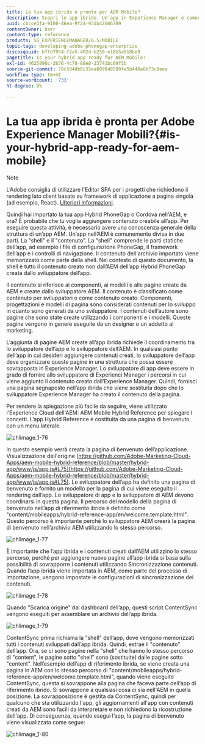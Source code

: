 ```yaml
---
title: La tua app ibrida è pronta per AEM Mobile?
description: Scopri le app ibride. Un’app in Experience Manager è comunemente divisa in due parti. La "shell" e il "contenuto" e questa pagina forniscono ulteriori informazioni su questi argomenti.
uuid: cbcce3fa-9100-46ea-9f24-931b42666709
contentOwner: User
content-type: reference
products: SG_EXPERIENCEMANAGER/6.5/MOBILE
topic-tags: developing-adobe-phonegap-enterprise
discoiquuid: b7fd7954-f2a5-402d-b259-e18b5a618be9
pagetitle: Is your hybrid app ready for AEM Mobile?
exl-id: 4625890c-2b76-4c78-88e8-23741bc09f5b
source-git-commit: 78c584db8c35ea809048580fe5b440a0b73c8eea
workflow-type: tm+mt
source-wordcount: '733'
ht-degree: 0%

---
```


# La tua app ibrida è pronta per Adobe Experience Manager Mobili?{#is-your-hybrid-app-ready-for-aem-mobile}

>[!NOTE]
>
>L’Adobe consiglia di utilizzare l’Editor SPA per i progetti che richiedono il rendering lato client basato su framework di applicazione a pagina singola (ad esempio, React). [Ulteriori informazioni](/help/sites-developing/spa-overview.md).

Quindi hai importato la tua app Hybrid PhoneGap o Cordova nell&#39;AEM, e ora? È probabile che tu voglia aggiungere contenuto creabile all’app. Per eseguire questa attività, è necessario avere una conoscenza generale della struttura di un’app AEM. Un’app nell’AEM è comunemente divisa in due parti. La &quot;shell&quot; e il &quot;contenuto&quot;. La &quot;shell&quot; comprende le parti statiche dell’app, ad esempio i file di configurazione PhoneGap, il framework dell’app e i controlli di navigazione. Il contenuto dell&#39;archivio importato viene memorizzato come parte della shell. Nel contesto di questo documento, la shell è tutto il contenuto creato non dall’AEM dell’app Hybrid PhoneGap creata dallo sviluppatore dell’app.

Il contenuto si riferisce ai componenti, ai modelli e alle pagine create da AEM e create dallo sviluppatore AEM. Il contenuto è classificato come contenuto per sviluppatori o come contenuto creato. Componenti, progettazioni e modelli di pagina sono considerati contenuti per lo sviluppo in quanto sono generati da uno sviluppatore. I contenuti dell’autore sono pagine che sono state create utilizzando i componenti e i modelli. Queste pagine vengono in genere eseguite da un designer o un addetto al marketing.

L’aggiunta di pagine AEM create all’app ibrida richiede il coordinamento tra lo sviluppatore dell’app e lo sviluppatore dell’AEM. In qualsiasi punto dell’app in cui desideri aggiungere contenuti creati, lo sviluppatore dell’app deve organizzare queste pagine in una struttura che possa essere sovrapposta in Experience Manager. Lo sviluppatore di app deve essere in grado di fornire allo sviluppatore di Experienci Manager i percorsi in cui viene aggiunto il contenuto creato dall’Experience Manager. Quindi, fornisci una pagina segnaposto nell’app ibrida che viene sostituita dopo che lo sviluppatore Experience Manager ha creato il contenuto della pagina.

Per rendere la spiegazione più facile da seguire, viene utilizzato l&#39;Experience Cloud dell&#39;AEM: AEM Mobile Hybrid Reference per spiegare i concetti. L’app Hybrid Reference è costituita da una pagina di benvenuto con un menu laterale.

![chlimage_1-76](assets/chlimage_1-76.png)

In questo esempio verrà creata la pagina di benvenuto dell’applicazione. Visualizzazione dell&#39;origine [https://github.com/Adobe-Marketing-Cloud-Apps/aem-mobile-hybrid-reference/blob/master/hybrid-app/www/js/app.js#L75](https://github.com/Adobe-Marketing-Cloud-Apps/aem-mobile-hybrid-reference/blob/master/hybrid-app/www/js/app.js#L75). Lo sviluppatore dell’app ha definito una pagina di benvenuto e fornito un modello per la pagina di cui viene eseguito il rendering dall’app. Lo sviluppatore di app e lo sviluppatore di AEM devono coordinarsi in questa pagina. Il percorso del modello della pagina di benvenuto nell’app di riferimento ibrida è definito come &quot;content/mobileapps/hybrid-reference-app/en/welcome.template.html&quot;. Questo percorso è importante perché lo sviluppatore AEM creerà la pagina di benvenuto nell’archivio AEM utilizzando lo stesso percorso.

![chlimage_1-77](assets/chlimage_1-77.png)

È importante che l’app ibrida e i contenuti creati dall’AEM utilizzino lo stesso percorso, perché per aggiungere nuove pagine all’app ibrida si basa sulla possibilità di sovrapporre i contenuti utilizzando Sincronizzazione contenuti. Quando l’app ibrida viene importata in AEM, come parte del processo di importazione, vengono impostate le configurazioni di sincronizzazione dei contenuti.

![chlimage_1-78](assets/chlimage_1-78.png)

Quando &quot;Scarica origine&quot; dal dashboard dell’app, questi script ContentSync vengono eseguiti per assemblare un archivio dell’app ibrida.

![chlimage_1-79](assets/chlimage_1-79.png)

ContentSync prima richiama la &quot;shell&quot; dell’app, dove vengono memorizzati tutti i contenuti sviluppati dall’app ibrida. Quindi, estrae il &quot;contenuto&quot; dell’app. Ora, se ci sono pagine nella &quot;shell&quot; che hanno lo stesso percorso di &quot;content&quot;, le pagine sotto &quot;shell&quot; sono (sostituite) dalle pagine sotto &quot;content&quot;. Nell’esempio dell’app di riferimento ibrida, se viene creata una pagina in AEM con lo stesso percorso di &quot;content/mobileapps/hybrid-reference-app/en/welcome.template.html&quot;, quando viene eseguito ContentSync, questa si sovrappone alla pagina che faceva parte dell’app di riferimento ibrido. Si sovrappone a qualsiasi cosa ci sia nell&#39;AEM in quella posizione. La sovrapposizione è gestita da ContentSync, quindi per qualcuno che sta utilizzando l&#39;app, gli aggiornamenti all&#39;app con contenuti creati da AEM sono facili da interpretare e non richiedono la ricostruzione dell&#39;app. Di conseguenza, quando esegui l’app, la pagina di benvenuto viene visualizzata come segue:

![chlimage_1-80](assets/chlimage_1-80.png)
